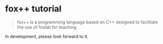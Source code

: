 # fox++ tutorial
>fox++ is a programming language
based on C++ designed to facilitate
the use of foxlab for teaching.

In development, please look forward to it.